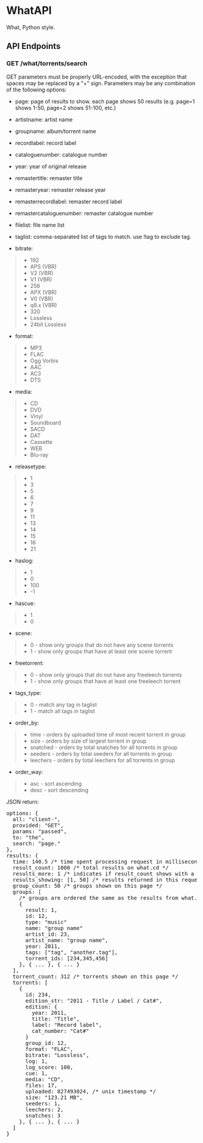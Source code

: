 # WhatAPI

What, Python style.

## API Endpoints

### GET /what/torrents/search

GET parameters must be properly URL-encoded, with the exception that spaces may be replaced by a "+" sign. Parameters may be any combination of the following options:

* page: page of results to show. each page shows 50 results (e.g. page=1 shows 1-50, page=2 shows 51-100, etc.)
* artistname: artist name
* groupname: album/torrent name
* recordlabel: record label
* cataloguenumber: catalogue number
* year: year of original release
* remastertitle: remaster title
* remasteryear: remaster release year
* remasterrecordlabel: remaster record label
* remastercataloguenumber: remaster catalogue number
* filelist: file name list
* taglist: comma-separated list of tags to match. use !tag to exclude tag.

* bitrate:
> * 192
> * APS (VBR)
> * V2 (VBR)
> * V1 (VBR)
> * 256
> * APX (VBR)
> * V0 (VBR)
> * q8.x (VBR)
> * 320
> * Lossless
> * 24bit Lossless

* format:
> * MP3
> * FLAC
> * Ogg Vorbis
> * AAC
> * AC3
> * DTS

* media:
> * CD
> * DVD
> * Vinyl
> * Soundboard
> * SACD
> * DAT
> * Cassette
> * WEB
> * Blu-ray

* releasetype:
> * 1
> * 3
> * 5
> * 6
> * 7
> * 9
> * 11
> * 13
> * 14
> * 15
> * 16
> * 21

* haslog:
> * 1
> * 0
> * 100
> * -1

* hascue:
> * 1
> * 0

* scene:
> * 0 - show only groups that do not have any scene torrents
> * 1 - show only groups that have at least one scene torrent

* freetorrent:
> * 0 - show only groups that do not have any freeleech torrents
> * 1 - show only groups that have at least one freeleech torrent

* tags_type: 
> * 0 - match any tag in taglist
> * 1 - match all tags in taglist

* order_by: 
> * time - orders by uploaded time of most recent torrent in group
> * size - orders by size of largest torrent in group
> * snatched - orders by total snatches for all torrents in group
> * seeders - orders by total seeders for all torrents in group
> * leechers - orders by total leechers for all torrents in group

* order_way:
> * asc - sort ascending
> * desc - sort descending
  
JSON return:

<pre>
options: {
  all: "client-",
  provided: "GET",
  params: "passed",
  to: "the",
  search: "page."
},
results: {
  time: 140.5 /* time spent processing request in milliseconds */
  result_count: 1000 /* total results on what.cd */
  results_more: 1 /* indicates if result_count shows with a + sign on the site. site shows 1000+ for pages 1-10, 1500+ for pages 11-20, 2000+ for pages 21-30, etc... n+, where n = 1000 + 500*floor((page-1)/10) */
  results_showing: [1, 50] /* results returned in this request (for pagination): [first, last] */
  group_count: 50 /* groups shown on this page */
  groups: [ 
    /* groups are ordered the same as the results from what.cd */
    {
      result: 1,
      id: 12,
      type: "music"
      name: "group name"
      artist_id: 23,
      artist_name: "group name",
      year: 2011,
      tags: ["tag", "another.tag"],
      torrent_ids: [234,345,456]
    }, { ... }, { ... }
  ],
  torrent_count: 312 /* torrents shown on this page */
  torrents: [
    {
      id: 234,
      edition_str: "2011 - Title / Label / Cat#",
      edition: {
        year: 2011,
        title: "Title",
        label: "Record label",
        cat_number: "Cat#"
      }
      group_id: 12,
      format: "FLAC",
      bitrate: "Lossless",
      log: 1,
      log_score: 100,
      cue: 1,
      media: "CD",
      files: 17,
      uploaded: 827493024, /* unix timestamp */
      size: "123.21 MB",
      seeders: 1,
      leechers: 2,
      snatches: 3
    }, { ... }, { ... }
  ]
}
</pre>